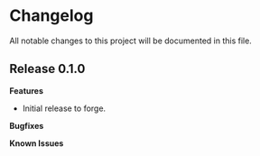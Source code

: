 # Changelog

All notable changes to this project will be documented in this file.

## Release 0.1.0

**Features**

- Initial release to forge.

**Bugfixes**

**Known Issues**
